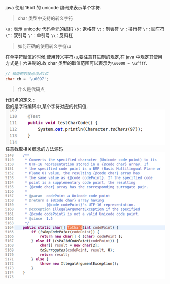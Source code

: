 java 使用 16bit 的 unicode 编码来表示单个字符.

> char 类型中支持的转义字符

`\u` : 表示 unicode 代码单元的编码
`\b` : 退格符
`\t` : 制表符
`\n` : 换行符
`\r` : 回车符
`\"` : 双引号
`\'` : 单引号
`\\` : 反斜杠

> 如何正确的使用转义字符\\u

在单字符赋值的时候,使用转义字符`\u`,要注意其进制的规定,在 java 中规定其使用方式是十六进制的.故 char 类型的取值范围可以表示为`\u0000 ~ \uffff`.

```java
// 赋值的时候必须占4位
char ch = '\u0097';
```

> 什么是代码点

代码点的定义 :  
指的是字符编码中,某个字符对应的代码值.  
![](assets/basic-字符类型详解-92232bfa.png)  
任意截取相关概念的方法源码  
![](assets/basic-字符类型详解-e9ff481c.png)
